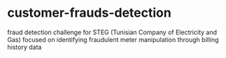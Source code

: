 # customer-frauds-detection
fraud detection challenge for STEG (Tunisian Company of Electricity and Gas) focused on identifying fraudulent meter manipulation through billing history data
